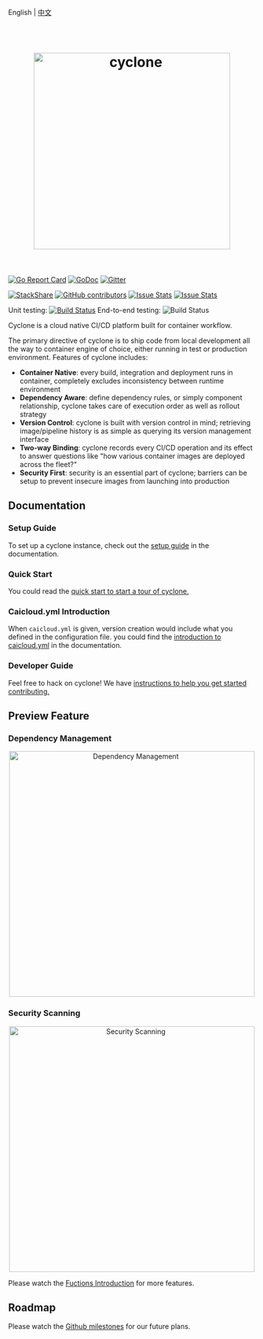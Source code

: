 English | [中文](README_zh-CN.md)
 
<h1 align="center">
	<br>
	<img width="400" src="docs/logo.jpeg" alt="cyclone">
	<br>
	<br>
</h1> 

[![Go Report Card](https://goreportcard.com/badge/github.com/caicloud/cyclone?style=flat-square)](https://goreportcard.com/report/github.com/caicloud/cyclone)
[![GoDoc](https://img.shields.io/badge/godoc-reference-blue.svg?style=flat-square)](https://godoc.org/github.com/caicloud/cyclone)
[![Gitter](https://img.shields.io/gitter/room/caicloud/cyclone.svg?style=flat-square)](https://gitter.im/caicloud/cyclone?utm_source=badge&utm_medium=badge&utm_campaign=pr-badge)

[![StackShare](https://img.shields.io/badge/tech-stack-0690fa.svg?style=flat-square)](https://stackshare.io/gaocegege/cyclone)
[![GitHub contributors](https://img.shields.io/github/contributors/caicloud/cyclone.svg?style=flat-square)](https://github.com/caicloud/cyclone/graphs/contributors)
[![Issue Stats](https://img.shields.io/issuestats/i/github/caicloud/cyclone.svg?style=flat-square)](https://github.com/caicloud/cyclone/issues)
[![Issue Stats](https://img.shields.io/issuestats/p/github/caicloud/cyclone.svg?style=flat-square)](https://github.com/caicloud/cyclone/pulls)

Unit testing:
[![Build Status](https://travis-ci.org/caicloud/cyclone.svg?branch=master)](https://travis-ci.org/caicloud/cyclone)
End-to-end testing:
![Build Status](https://img.shields.io/badge/e2e--test-comming%20soon-brightgreen.svg)

Cyclone is a cloud native CI/CD platform built for container workflow.

The primary directive of cyclone is to ship code from local development all the way to container engine of choice, either running in test or production environment. Features of cyclone includes:

- **Container Native**: every build, integration and deployment runs in container, completely excludes inconsistency between runtime environment
- **Dependency Aware**: define dependency rules, or simply component relationship, cyclone takes care of execution order as well as rollout strategy
- **Version Control**: cyclone is built with version control in mind; retrieving image/pipeline history is as simple as querying its version management interface
- **Two-way Binding**: cyclone records every CI/CD operation and its effect to answer questions like "how various container images are deployed across the fleet?"
- **Security First**: security is an essential part of cyclone; barriers can be setup to prevent insecure images from launching into production

## Documentation

### Setup Guide

To set up a cyclone instance, check out the [setup guide](./docs/setup.md) in the documentation.

### Quick Start

You could read the [quick start to start a tour of cyclone.](./docs/quick-start.md)

### Caicloud.yml Introduction

When `caicloud.yml` is given, version creation would include what you defined in the configuration file. you could find the [introduction to caicloud.yml](./docs/caicloud-yml-introduction.md) in the documentation.

### Developer Guide

Feel free to hack on cyclone! We have [instructions to help you get started contributing.](./docs/developer-guide.md)

## Preview Feature

### Dependency Management

<div align="center">
	<img src="./docs/dependency.png" alt="Dependency Management" width="500">
</div>

### Security Scanning

<div align="center">
	<img src="./docs/security.png" alt="Security Scanning" width="500">
</div>

Please watch the [Fuctions Introduction](./docs/functions.md) for more features.

## Roadmap

Please watch the [Github milestones](https://github.com/caicloud/cyclone/milestones) for our future plans.
